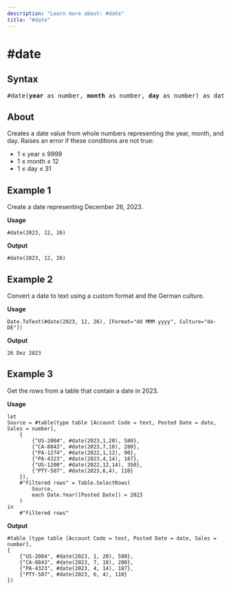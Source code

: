 ```yaml
---
description: "Learn more about: #date"
title: "#date"
---
```

# #date

## Syntax

<pre>
#date(<b>year</b> as number, <b>month</b> as number, <b>day</b> as number) as date
</pre>

## About

Creates a date value from whole numbers representing the year, month, and day. Raises an error if these conditions are not true:

* 1 ≤ year ≤ 9999
* 1 ≤ month ≤ 12
* 1 ≤ day ≤ 31

## Example 1

Create a date representing December 26, 2023.

**Usage**

```powerquery-m
#date(2023, 12, 26)
```

**Output**

`#date(2023, 12, 26)`

## Example 2

Convert a date to text using a custom format and the German culture.

**Usage**

```powerquery-m
Date.ToText(#date(2023, 12, 26), [Format="dd MMM yyyy", Culture="de-DE"])
```

**Output**

`26 Dez 2023`

## Example 3

Get the rows from a table that contain a date in 2023.

**Usage**

```powerquery-m
let
Source = #table(type table [Account Code = text, Posted Date = date, Sales = number],
    {
        {"US-2004", #date(2023,1,20), 580},
        {"CA-8843", #date(2023,7,18), 280},
        {"PA-1274", #date(2022,1,12), 90},
        {"PA-4323", #date(2023,4,14), 187},
        {"US-1200", #date(2022,12,14), 350},
        {"PTY-507", #date(2023,6,4), 110}
    }),
    #"Filtered rows" = Table.SelectRows(
        Source, 
        each Date.Year([Posted Date]) = 2023
    )
in
    #"Filtered rows"
```

**Output**

```powerquery-m
#table (type table [Account Code = text, Posted Date = date, Sales = number],
{
    {"US-2004", #date(2023, 1, 20), 580},
    {"CA-8843", #date(2023, 7, 18), 280},
    {"PA-4323", #date(2023, 4, 14), 187},
    {"PTY-507", #date(2023, 6, 4), 110}
})
```
